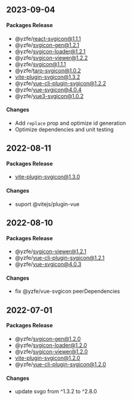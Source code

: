 ## 2023-09-04
#### Packages Release
- @yzfe/react-svgicon@1.1.1
- @yzfe/svgicon-gen@1.2.1
- @yzfe/svgicon-loader@1.2.1
- @yzfe/svgicon-viewer@1.2.2
- @yzfe/svgicon@1.1.1
- @yzfe/taro-svgicon@1.0.2
- vite-plugin-svgicon@1.3.2
- @yzfe/vue-cli-plugin-svgicon@1.2.2
- @yzfe/vue-svgicon@4.0.4
- @yzfe/vue3-svgicon@1.0.2

#### Changes
- Add `replace` prop and optimize id generation
- Optimize dependencies and unit testing

## 2022-08-11
#### Packages Release
 - vite-plugin-svgicon@1.3.0

#### Changes
- suport @vitejs/plugin-vue


## 2022-08-10
#### Packages Release
 - @yzfe/svgicon-viewer@1.2.1
 - @yzfe/vue-cli-plugin-svgicon@1.2.1
 - @yzfe/vue-svgicon@4.0.3

#### Changes
- fix  @yzfe/vue-svgicon peerDependencies

## 2022-07-01
#### Packages Release
 - @yzfe/svgicon-gen@1.2.0
 - @yzfe/svgicon-loader@1.2.0
 - @yzfe/svgicon-viewer@1.2.0
 - vite-plugin-svgicon@1.2.0
 - @yzfe/vue-cli-plugin-svgicon@1.2.0

#### Changes
- update svgo from ^1.3.2 to ^2.8.0